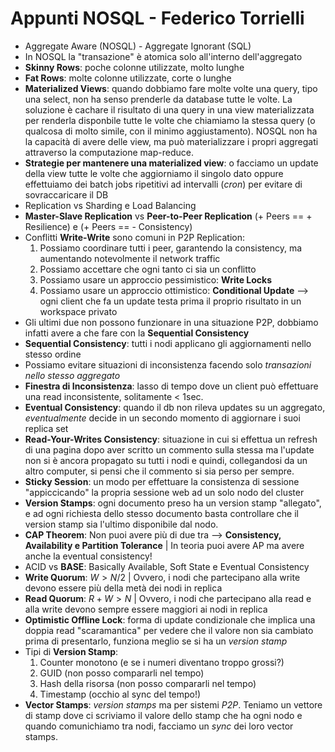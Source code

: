 # Appunti NOSQL - Federico Torrielli

* Aggregate Aware (NOSQL) - Aggregate Ignorant (SQL)
* In NOSQL la "transazione" è atomica solo all'interno dell'aggregato
* **Skinny Rows**: poche colonne utilizzate, molto lunghe
* **Fat Rows**: molte colonne utilizzate, corte o lunghe
* **Materialized Views**: quando dobbiamo fare molte volte una query, tipo una select,
  non ha senso prenderle da database tutte le volte. La soluzione è cachare il risultato di
  una query in una view materializzata per renderla disponbile tutte le volte che chiamiamo
  la stessa query (o qualcosa di molto simile, con il minimo aggiustamento). NOSQL non ha
  la capacità di avere delle view, ma può materializzare i propri aggregati attraverso
  la computazione map-reduce.
* **Strategie per mantenere una materialized view**: o facciamo un update della view
  tutte le volte che aggiorniamo il singolo dato oppure effettuiamo dei batch jobs
  ripetitivi ad intervalli (*cron*) per evitare di sovraccaricare il DB
* Replication vs Sharding e Load Balancing
* **Master-Slave Replication** vs **Peer-to-Peer Replication** (+ Peers == + Resilience) e (+ Peers == - Consistency)
* Conflitti **Write-Write** sono comuni in P2P Replication:
    1. Possiamo coordinare tutti i peer, garantendo la consistency, ma aumentando notevolmente il network traffic
    2. Possiamo accettare che ogni tanto ci sia un conflitto
    3. Possiamo usare un approccio pessimistico: **Write Locks**
    4. Possiamo usare un approccio ottimistico: **Conditional Update** --> ogni client che fa un update testa prima il proprio risultato in un workspace privato
* Gli ultimi due non possono funzionare in una situazione P2P, dobbiamo infatti avere a che fare con la **Sequential Consistency**
* **Sequential Consistency**: tutti i nodi applicano gli aggiornamenti nello stesso ordine
* Possiamo evitare situazioni di inconsistenza facendo solo *transazioni nello stesso aggregato*
* **Finestra di Inconsistenza**: lasso di tempo dove un client può effettuare una read inconsistente, solitamente < 1sec.
* **Eventual Consistency**: quando il db non rileva updates su un aggregato, *eventualmente* decide in un secondo momento di aggiornare i suoi replica set
* **Read-Your-Writes Consistency**: situazione in cui si effettua un refresh di una pagina dopo aver scritto un commento sulla stessa
  ma l'update non si è ancora propagato su tutti i nodi e quindi,
  collegandosi da un altro computer, si pensi che il commento si sia perso per sempre.
* **Sticky Session**: un modo per effettuare la consistenza di sessione "appiccicando" la propria sessione web ad un solo nodo del cluster
* **Version Stamps**: ogni documento preso ha un version stamp "allegato", e ad ogni richiesta dello stesso documento basta controllare che il version
  stamp sia l'ultimo disponibile dal nodo.
* **CAP Theorem**: Non puoi avere più di due tra --> **Consistency, Availability e Partition Tolerance** | In teoria puoi avere AP ma avere anche la eventual consistency!
* ACID vs **BASE**: Basically Available, Soft State e Eventual Consistency
* **Write Quorum**: $W > N/2$ | Ovvero, i nodi che partecipano alla write devono essere più della metà dei nodi in replica
* **Read Quorum**: $R+W > N$ | Ovvero, i nodi che partecipano alla read e alla write devono sempre essere maggiori ai nodi in replica
* **Optimistic Offline Lock**: forma di update condizionale che implica una doppia read "scaramantica" per vedere che il valore non sia cambiato prima di presentarlo,
  funziona meglio se si ha un *version stamp*
* Tipi di **Version Stamp**:
    1. Counter monotono (e se i numeri diventano troppo grossi?)
    2. GUID (non posso compararli nel tempo)
    3. Hash della risorsa (non posso compararli nel tempo)
    4. Timestamp (occhio al sync del tempo!)
* **Vector Stamps**: *version stamps* ma per sistemi *P2P*. Teniamo un vettore di stamp dove ci scriviamo il valore dello stamp che ha ogni nodo
  e quando comunichiamo tra nodi, facciamo un *sync* dei loro vector stamps.
